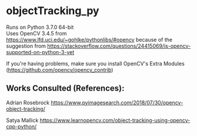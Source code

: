 # objectTracking_py

Runs on Python 3.7.0 64-bit <br>
Uses OpenCV 3.4.5
    from https://www.lfd.uci.edu/~gohlke/pythonlibs/#opencv because of the suggestion from https://stackoverflow.com/questions/24415069/is-opencv-supported-on-python-3-yet

If you're having problems, make sure you install OpenCV's Extra Modules (https://github.com/opencv/opencv_contrib)

## Works Consulted (References):
Adrian Rosebrock
https://www.pyimagesearch.com/2018/07/30/opencv-object-tracking/

Satya Mallick
https://www.learnopencv.com/object-tracking-using-opencv-cpp-python/